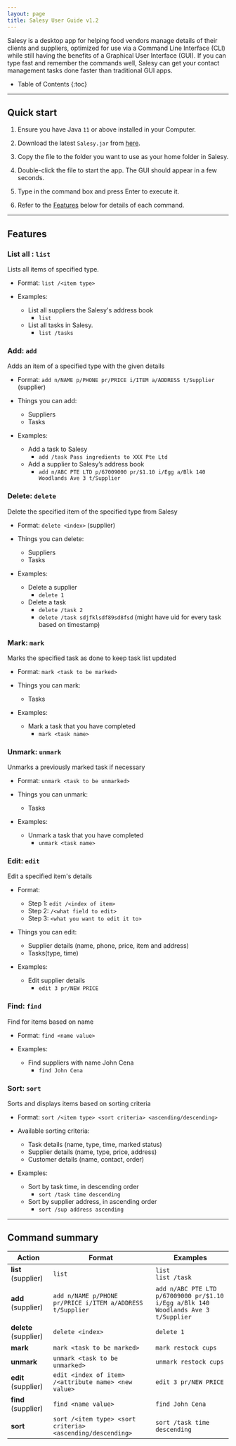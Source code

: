 ```yaml
---
layout: page
title: Salesy User Guide v1.2
---
```


Salesy is a desktop app for helping food vendors manage details of their clients and suppliers, optimized for use via a Command Line Interface (CLI) while still having the benefits of a Graphical User Interface (GUI). If you can type fast and remember the commands well, Salesy can get your contact management tasks done faster than traditional GUI apps.

* Table of Contents
{:toc}

--------------------------------------------------------------------------------------------------------------------

## Quick start

1. Ensure you have Java `11` or above installed in your Computer.

1. Download the latest `Salesy.jar` from [here](https://github.com/AY2223S1-CS2103T-W08-4/tp/releases).

1. Copy the file to the folder you want to use as your home folder in Salesy.

1. Double-click the file to start the app. The GUI should appear in a few seconds.

1. Type in the command box and press Enter to execute it.

1. Refer to the [Features](#features) below for details of each command.

--------------------------------------------------------------------------------------------------------------------

## Features


### List all : `list`

Lists all items of specified type.

- Format: `list /<item type>`

- Examples:
    - List all suppliers the Salesy's address book
        - `list`
    - List all tasks in Salesy.
        - `list /tasks`


### Add: `add`

Adds an item of a specified type with the given details

- Format: `add n/NAME p/PHONE pr/PRICE i/ITEM a/ADDRESS t/Supplier` (supplier)

- Things you can add:
    - Suppliers
    - Tasks

- Examples:
    - Add a task to Salesy
        - `add /task Pass ingredients to XXX Pte Ltd`
    - Add a supplier to Salesy’s address book
        - `add n/ABC PTE LTD p/67009000 pr/$1.10 i/Egg a/Blk 140 Woodlands Ave 3 t/Supplier`


### Delete: `delete`

Delete the specified item of the specified type from Salesy

- Format: `delete <index>` (supplier)

- Things you can delete:
    - Suppliers
    - Tasks

- Examples:
    - Delete a supplier
        - `delete 1`
    - Delete a task
        - `delete /task 2`
        - `delete /task sdjfklsdf89sd8fsd` (might have uid for every task based on timestamp)


### Mark: `mark`

Marks the specified task as done to keep task list updated

- Format: `mark <task to be marked>`

- Things you can mark:
    - Tasks

- Examples:
    - Mark a task that you have completed
        - `mark <task name>`


### Unmark: `unmark`

Unmarks a previously marked task if necessary

- Format: `unmark <task to be unmarked>`

- Things you can unmark:
    - Tasks

- Examples:
    - Unmark a task that you have completed
        - `unmark <task name>`


### Edit: `edit`

Edit a specified item's details

- Format:
    - Step 1: `edit /<index of item>`
    - Step 2: `/<what field to edit>`
    - Step 3: `<what you want to edit it to>`

- Things you can edit:
    - Supplier details (name, phone, price, item and address)
    - Tasks(type, time)

- Examples:
    - Edit supplier details
        - `edit 3 pr/NEW PRICE`


### Find: `find`

Find for items based on name

- Format: `find <name value>`

- Examples:
    - Find suppliers with name John Cena
        - `find John Cena`
   

### Sort: `sort`

Sorts and displays items based on sorting criteria

- Format: `sort /<item type> <sort criteria> <ascending/descending>`

- Available sorting criteria:
    - Task details (name, type, time, marked status)
    - Supplier details (name, type, price, address)
    - Customer details (name, contact, order)

- Examples:
    - Sort by task time, in descending order
        - `sort /task time descending`
    - Sort by supplier address, in ascending order
        - `sort /sup address ascending`

--------------------------------------------------------------------------------------------------------------------

## Command summary

| Action                | Format                                                     | Examples                                                                           |
|-----------------------|------------------------------------------------------------|------------------------------------------------------------------------------------|
| **list** (supplier)   | `list `                                                    | `list `<br>`list /task`                                                            |
| **add**  (supplier)   | `add n/NAME p/PHONE pr/PRICE i/ITEM a/ADDRESS t/Supplier`  | `add n/ABC PTE LTD p/67009000 pr/$1.10 i/Egg a/Blk 140 Woodlands Ave 3 t/Supplier` |
| **delete** (supplier) | `delete <index>`                                           | `delete 1`                                                                         |
| **mark**              | `mark <task to be marked>`                                 | `mark restock cups`                                                                |
| **unmark**            | `unmark <task to be unmarked>`                             | `unmark restock cups`                                                              |
| **edit**  (supplier)  | `edit <index of item> /<attribute name> <new value>`       | `edit 3 pr/NEW PRICE`                                                              |
| **find**  (supplier)  | `find <name value>`                                        | `find John Cena`                                                                   |
| **sort**              | `sort /<item type> <sort criteria> <ascending/descending>` | `sort /task time descending`                                                       |
